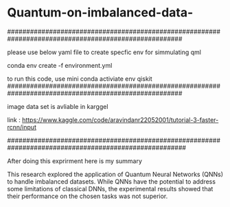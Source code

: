 # Quantum-on-imbalanced-data-
######################################################################################################

please use below yaml file to create specfic env for simmulating qml

conda env create -f environment.yml

to run this code, use mini conda activiate env qiskit
######################################################################################################

image data set is avliable in karggel

link : https://www.kaggle.com/code/aravindanr22052001/tutorial-3-faster-rcnn/input

#######################################################################################################

After doing this exprirment here is my summary

This research explored the application of Quantum Neural Networks (QNNs) to handle imbalanced datasets. While QNNs have the potential to address some limitations of classical DNNs, the experimental results showed that their performance on the chosen tasks was not superior.

